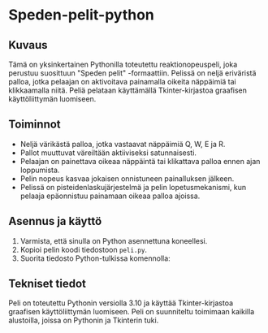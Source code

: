 # Speden-pelit-python

## Kuvaus
Tämä on yksinkertainen Pythonilla toteutettu reaktionopeuspeli, joka perustuu suosittuun "Speden pelit" -formaattiin. Pelissä on neljä eriväristä palloa, jotka pelaajan on aktivoitava painamalla oikeita näppäimiä tai klikkaamalla niitä. Peliä pelataan käyttämällä Tkinter-kirjastoa graafisen käyttöliittymän luomiseen.

## Toiminnot
- Neljä värikästä palloa, jotka vastaavat näppäimiä Q, W, E ja R.
- Pallot muuttuvat väreiltään aktiiviseksi satunnaisesti.
- Pelaajan on painettava oikeaa näppäintä tai klikattava palloa ennen ajan loppumista.
- Pelin nopeus kasvaa jokaisen onnistuneen painalluksen jälkeen.
- Pelissä on pisteidenlaskujärjestelmä ja pelin lopetusmekanismi, kun pelaaja epäonnistuu painamaan oikeaa palloa ajoissa.

## Asennus ja käyttö
1. Varmista, että sinulla on Python asennettuna koneellesi.
2. Kopioi pelin koodi tiedostoon `peli.py`.
3. Suorita tiedosto Python-tulkissa komennolla:

## Tekniset tiedot
Peli on toteutettu Pythonin versiolla 3.10 ja käyttää Tkinter-kirjastoa graafisen käyttöliittymän luomiseen. Peli on suunniteltu toimimaan kaikilla alustoilla, joissa on Pythonin ja Tkinterin tuki.
